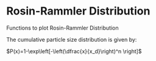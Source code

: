 # Rosin-Rammler Distribution
Functions to plot Rosin-Rammler Distribution

The cumulative particle size distribution is given by:

$P(x)=1-\exp\left[-\left(\dfrac{x}{x_d}\right)^n \right]$
